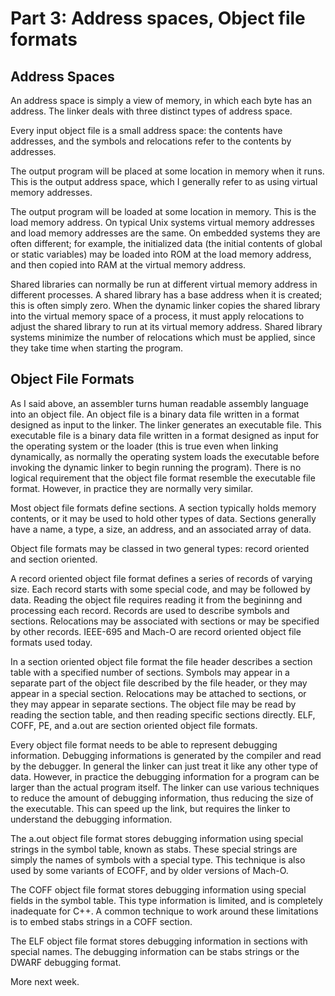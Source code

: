 # Part 3: Address spaces, Object file formats

## Address Spaces

An address space is simply a view of memory, in which each byte has an address. The linker deals with three distinct types of address space.

Every input object file is a small address space: the contents have addresses, and the symbols and relocations refer to the contents by addresses.

The output program will be placed at some location in memory when it runs. This is the output address space, which I generally refer to as using virtual memory addresses.

The output program will be loaded at some location in memory. This is the load memory address. On typical Unix systems virtual memory addresses and load memory addresses are the same. On embedded systems they are often different; for example, the initialized data (the initial contents of global or static variables) may be loaded into ROM at the load memory address, and then copied into RAM at the virtual memory address.

Shared libraries can normally be run at different virtual memory address in different processes. A shared library has a base address when it is created; this is often simply zero. When the dynamic linker copies the shared library into the virtual memory space of a process, it must apply relocations to adjust the shared library to run at its virtual memory address. Shared library systems minimize the number of relocations which must be applied, since they take time when starting the program.

## Object File Formats

As I said above, an assembler turns human readable assembly language into an object file. An object file is a binary data file written in a format designed as input to the linker. The linker generates an executable file. This executable file is a binary data file written in a format designed as input for the operating system or the loader (this is true even when linking dynamically, as normally the operating system loads the executable before invoking the dynamic linker to begin running the program). There is no logical requirement that the object file format resemble the executable file format. However, in practice they are normally very similar.

Most object file formats define sections. A section typically holds memory contents, or it may be used to hold other types of data. Sections generally have a name, a type, a size, an address, and an associated array of data.

Object file formats may be classed in two general types: record oriented and section oriented.

A record oriented object file format defines a series of records of varying size. Each record starts with some special code, and may be followed by data. Reading the object file requires reading it from the begininng and processing each record. Records are used to describe symbols and sections. Relocations may be associated with sections or may be specified by other records. IEEE-695 and Mach-O are record oriented object file formats used today.

In a section oriented object file format the file header describes a section table with a specified number of sections. Symbols may appear in a separate part of the object file described by the file header, or they may appear in a special section. Relocations may be attached to sections, or they may appear in separate sections. The object file may be read by reading the section table, and then reading specific sections directly. ELF, COFF, PE, and a.out are section oriented object file formats.

Every object file format needs to be able to represent debugging information. Debugging informations is generated by the compiler and read by the debugger. In general the linker can just treat it like any other type of data. However, in practice the debugging information for a program can be larger than the actual program itself. The linker can use various techniques to reduce the amount of debugging information, thus reducing the size of the executable. This can speed up the link, but requires the linker to understand the debugging information.

The a.out object file format stores debugging information using special strings in the symbol table, known as stabs. These special strings are simply the names of symbols with a special type. This technique is also used by some variants of ECOFF, and by older versions of Mach-O.

The COFF object file format stores debugging information using special fields in the symbol table. This type information is limited, and is completely inadequate for C++. A common technique to work around these limitations is to embed stabs strings in a COFF section.

The ELF object file format stores debugging information in sections with special names. The debugging information can be stabs strings or the DWARF debugging format.

More next week.
